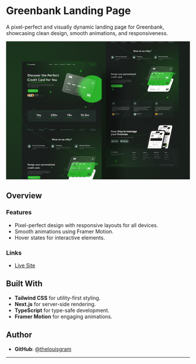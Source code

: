 # Greenbank Landing Page

A pixel-perfect and visually dynamic landing page for Greenbank, showcasing clean design, smooth animations, and responsiveness.

<img src="https://github.com/thelouisgram/greenbank/blob/master/public/assets/inspo.png">


## Overview

### Features

- Pixel-perfect design with responsive layouts for all devices.
- Smooth animations using Framer Motion.
- Hover states for interactive elements.

### Links

- [Live Site](https://greenbank-rho.vercel.app/)

## Built With

- **Tailwind CSS** for utility-first styling.
- **Next.js** for server-side rendering.
- **TypeScript** for type-safe development.
- **Framer Motion** for engaging animations.

## Author

- **GitHub**: [@thelouisgram](https://github.com/thelouisgram)

---
